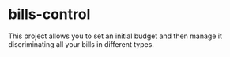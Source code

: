 # bills-control
This project allows you to set an initial budget and then manage it discriminating all your bills in different types.
